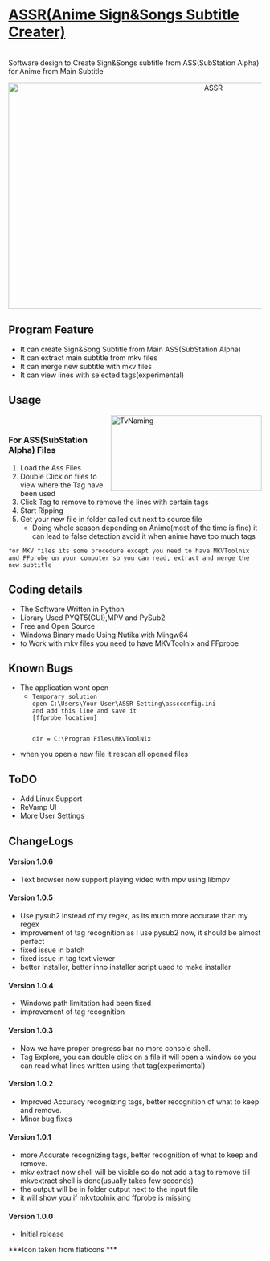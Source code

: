 <a href="https://github.com/ravarage/ASSR-Anime-Sign-Song-Ripper-/releases"><h1>ASSR(Anime Sign&Songs Subtitle Creater)</h1></a><br>
<label class="center" >Software design to Create Sign&Songs subtitle from ASS(SubStation Alpha) for Anime from Main Subtitle</label>
<p align="middle"><img  src="https://i.postimg.cc/WpGRKMZ6/main-w-DTp-Lug-RFN.png" alt="ASSR" align="middle" height="450" width="800"></p>
<h2>Program Feature</h2>
<ul>
    <li>It can create Sign&Song Subtitle from Main ASS(SubStation Alpha)</li>
    <li>It can extract main subtitle from mkv files</li>
    <li>It can merge new subtitle with mkv files</li>
    <li>It can view lines with selected tags(experimental)</li>
</ul>
<h2>Usage</h2><img src="https://i.postimg.cc/cJLtfhbC/main-9-Hk-WNJNRav.png" alt="TvNaming" align="right" height="150" width="300"><br>
<h3>For ASS(SubStation Alpha) Files</h3>
<ol>
    <li>Load the Ass Files</li>
    <li>Double Click on files to view where the Tag have been used</li>
    <li>Click Tag to remove to remove the lines with certain tags</li>
    <li>Start Ripping</li>
    <li>Get your new file in folder called out next to source file
    <ul>
        <li>Doing whole season depending on Anime(most of the time is fine) it can lead to false detection avoid it when anime have too much tags</li>
    </ul></li>
</ol>
<code>for MKV files its some procedure except you need to have MKVToolnix and FFprobe on your computer so you can read, extract and merge the new subtitle </code>
<h2>Coding details</h2>
<ul>
    <li>The Software Written in Python</li>
    <li>Library Used PYQT5(GUI),MPV and PySub2</li>
    <li>Free and Open Source</li>
    <li>Windows Binary made Using Nutika with Mingw64</li>
    <li>to Work with mkv files you need to have MKVToolnix and FFprobe</li>
</ul>
<h2>Known Bugs</h2>
<ul>
    <li>The application wont open
    <ul>
        <li><code>Temporary solution
open C:\Users\Your User\ASSR Setting\asscconfig.ini
and add this line and save it
[ffprobe location]
            
dir = C:\Program Files\MKVToolNix</code></li></li>
    </ul>
   <li>when you open a new file it rescan all opened files</li>
   
</ul>
<h2>ToDO</h2>
<ul>
    <li>Add Linux Support</li>
    <li>ReVamp UI</li>
    <li>More User Settings</li>
</ul>
<h2>ChangeLogs</h2>
<h4>Version 1.0.6</h4>
<ul>
    <li>Text browser now support playing video with mpv using libmpv</li>
</ul>
<h4>Version 1.0.5</h4>
<ul>
    <li>Use pysub2 instead of my regex, as its much more accurate than my regex</li>
    <li>improvement of tag recognition as I use pysub2 now, it should be almost perfect</li>
    <li>fixed issue in batch</li>
    <li>fixed issue in tag text viewer</li>
    <li>better Installer, better inno installer script used to make installer</li>
</ul>
<h4>Version 1.0.4</h4>
<ul>
    <li>Windows path limitation had been fixed</li>
    <li>improvement of tag recognition</li>
</ul>
<h4>Version 1.0.3</h4>
<ul>
    <li>Now we have proper progress bar no more console shell.</li>
    <li>Tag Explore, you can double click on a file it will open a window so you can read what lines written using that tag(experimental)</li>
</ul>
<h4>Version 1.0.2</h4>
<ul>
    <li>Improved Accuracy recognizing tags, better recognition of what to keep and remove.</li>
    <li>Minor bug fixes</li>
</ul>
<h4>Version 1.0.1</h4>
<ul>
    <li>more Accurate recognizing tags, better recognition of what to keep and remove.</li>
    <li>mkv extract now shell will be visible so do not add a tag to remove till mkvextract shell is done(usually takes few seconds)</li>
    <li>the output will be in folder output next to the input file</li>
    <li>it will show you if mkvtoolnix and ffprobe is missing</li>
</ul>

<h4>Version 1.0.0</h4>
<ul>
    <li>Initial release</li>
</ul>
<label>***Icon taken from flaticons ***</label>
